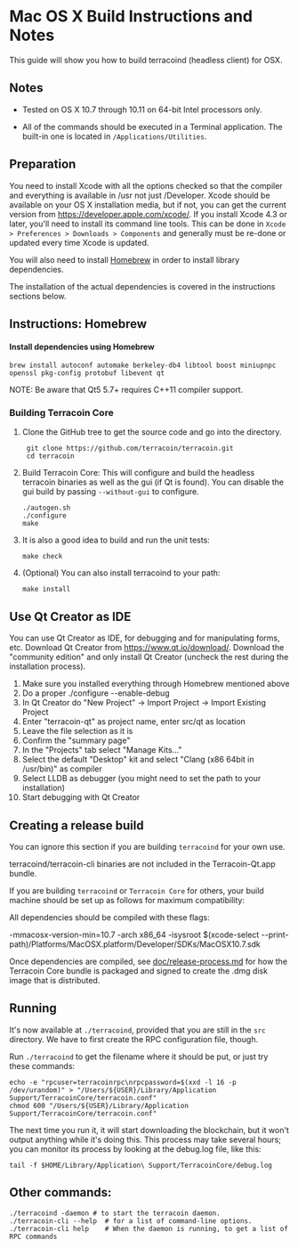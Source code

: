 Mac OS X Build Instructions and Notes
====================================
This guide will show you how to build terracoind (headless client) for OSX.

Notes
-----

* Tested on OS X 10.7 through 10.11 on 64-bit Intel processors only.

* All of the commands should be executed in a Terminal application. The
built-in one is located in `/Applications/Utilities`.

Preparation
-----------

You need to install Xcode with all the options checked so that the compiler
and everything is available in /usr not just /Developer. Xcode should be
available on your OS X installation media, but if not, you can get the
current version from https://developer.apple.com/xcode/. If you install
Xcode 4.3 or later, you'll need to install its command line tools. This can
be done in `Xcode > Preferences > Downloads > Components` and generally must
be re-done or updated every time Xcode is updated.

You will also need to install [Homebrew](http://brew.sh) in order to install library
dependencies.

The installation of the actual dependencies is covered in the instructions
sections below.

Instructions: Homebrew
----------------------

#### Install dependencies using Homebrew

    brew install autoconf automake berkeley-db4 libtool boost miniupnpc openssl pkg-config protobuf libevent qt

NOTE: Be aware that Qt5 5.7+ requires C++11 compiler support.

### Building Terracoin Core

1. Clone the GitHub tree to get the source code and go into the directory.

        git clone https://github.com/terracoin/terracoin.git
        cd terracoin

2.  Build Terracoin Core:
    This will configure and build the headless terracoin binaries as well as the gui (if Qt is found).
    You can disable the gui build by passing `--without-gui` to configure.

        ./autogen.sh
        ./configure
        make

3.  It is also a good idea to build and run the unit tests:

        make check

4.  (Optional) You can also install terracoind to your path:

        make install

Use Qt Creator as IDE
------------------------
You can use Qt Creator as IDE, for debugging and for manipulating forms, etc.
Download Qt Creator from https://www.qt.io/download/. Download the "community edition" and only install Qt Creator (uncheck the rest during the installation process).

1. Make sure you installed everything through Homebrew mentioned above
2. Do a proper ./configure --enable-debug
3. In Qt Creator do "New Project" -> Import Project -> Import Existing Project
4. Enter "terracoin-qt" as project name, enter src/qt as location
5. Leave the file selection as it is
6. Confirm the "summary page"
7. In the "Projects" tab select "Manage Kits..."
8. Select the default "Desktop" kit and select "Clang (x86 64bit in /usr/bin)" as compiler
9. Select LLDB as debugger (you might need to set the path to your installation)
10. Start debugging with Qt Creator

Creating a release build
------------------------
You can ignore this section if you are building `terracoind` for your own use.

terracoind/terracoin-cli binaries are not included in the Terracoin-Qt.app bundle.

If you are building `terracoind` or `Terracoin Core` for others, your build machine should be set up
as follows for maximum compatibility:

All dependencies should be compiled with these flags:

 -mmacosx-version-min=10.7
 -arch x86_64
 -isysroot $(xcode-select --print-path)/Platforms/MacOSX.platform/Developer/SDKs/MacOSX10.7.sdk

Once dependencies are compiled, see [doc/release-process.md](release-process.md) for how the Terracoin Core
bundle is packaged and signed to create the .dmg disk image that is distributed.

Running
-------

It's now available at `./terracoind`, provided that you are still in the `src`
directory. We have to first create the RPC configuration file, though.

Run `./terracoind` to get the filename where it should be put, or just try these
commands:

    echo -e "rpcuser=terracoinrpc\nrpcpassword=$(xxd -l 16 -p /dev/urandom)" > "/Users/${USER}/Library/Application Support/TerracoinCore/terracoin.conf"
    chmod 600 "/Users/${USER}/Library/Application Support/TerracoinCore/terracoin.conf"

The next time you run it, it will start downloading the blockchain, but it won't
output anything while it's doing this. This process may take several hours;
you can monitor its process by looking at the debug.log file, like this:

    tail -f $HOME/Library/Application\ Support/TerracoinCore/debug.log

Other commands:
-------

    ./terracoind -daemon # to start the terracoin daemon.
    ./terracoin-cli --help  # for a list of command-line options.
    ./terracoin-cli help    # When the daemon is running, to get a list of RPC commands

